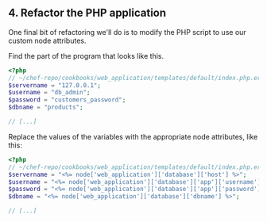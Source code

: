## 4. Refactor the PHP application

One final bit of refactoring we'll do is to modify the PHP script to use our custom node attributes.

Find the part of the program that looks like this.

```php
<?php
// ~/chef-repo/cookbooks/web_application/templates/default/index.php.erb
$servername = "127.0.0.1";
$username = "db_admin";
$password = "customers_password";
$dbname = "products";

// [...]
```

Replace the values of the variables with the appropriate node attributes, like this:

```php
<?php
// ~/chef-repo/cookbooks/web_application/templates/default/index.php.erb
$servername = "<%= node['web_application']['database']['host'] %>";
$username = "<%= node['web_application']['database']['app']['username'] %>";
$password = "<%= node['web_application']['database']['app']['password'] %>";
$dbname = "<%= node['web_application']['database']['dbname'] %>";

// [...]
```
